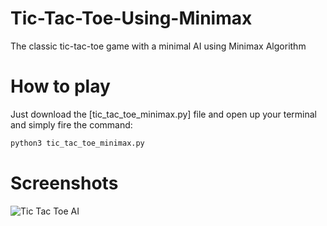 # Tic-Tac-Toe-Using-Minimax
The classic tic-tac-toe game with a minimal AI using Minimax Algorithm

# How to play
Just download the [tic_tac_toe_minimax.py] file and open up your terminal and simply fire the command:

```python
python3 tic_tac_toe_minimax.py
```

# Screenshots

![Tic Tac Toe AI](results/tic.png)

